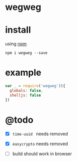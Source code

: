 # wegweg

# install

using [npm](https://npmjs.org)

```
npm i wegweg --save
```

# example

``` javascript
var _ = require('wegweg')({
  globals: false,
  shelljs: false
})
```

# @todo
- [x] `time-uuid ` needs removed
- [x] `easycrypto` needs removed
- [ ] build should work in browser

